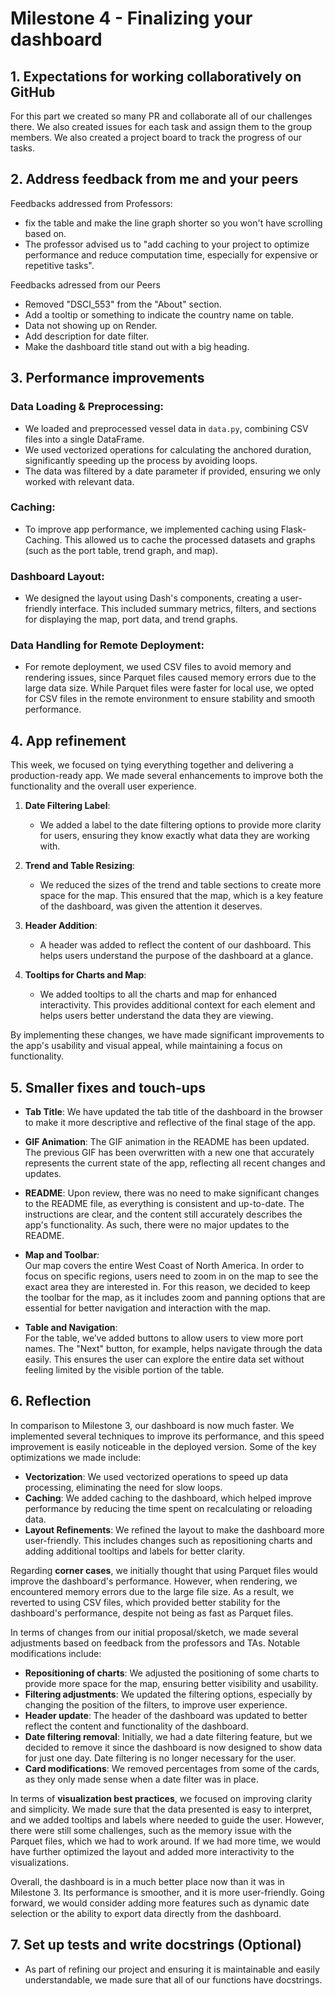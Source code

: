# Milestone 4 - Finalizing your dashboard


## 1. Expectations for working collaboratively on GitHub
 For this part we created so many PR and collaborate all of our challenges there. We also created issues for each task and assign them to the group members. We also created a project board to track the progress of our tasks.

## 2. Address feedback from me and your peers

Feedbacks addressed from Professors:
- fix the table and make the line graph shorter so you won't have scrolling based on. 
- The professor advised us to "add caching to your project to optimize performance and reduce computation time, especially for expensive or repetitive tasks". 

Feedbacks adressed from our Peers
- Removed "DSCI_553" from the "About" section.
- Add a tooltip or something to indicate the country name on table.
- Data not showing up on Render.
- Add description for date filter.
- Make the dashboard title stand out with a big heading. 



## 3. Performance improvements
### Data Loading & Preprocessing:
- We loaded and preprocessed vessel data in `data.py`, combining CSV files into a single DataFrame.
- We used vectorized operations for calculating the anchored duration, significantly speeding up the process by avoiding loops.
- The data was filtered by a date parameter if provided, ensuring we only worked with relevant data.

### Caching:
- To improve app performance, we implemented caching using Flask-Caching. This allowed us to cache the processed datasets and graphs (such as the port table, trend graph, and map).

### Dashboard Layout:
- We designed the layout using Dash's components, creating a user-friendly interface. This included summary metrics, filters, and sections for displaying the map, port data, and trend graphs.

### Data Handling for Remote Deployment:
- For remote deployment, we used CSV files to avoid memory and rendering issues, since Parquet files caused memory errors due to the large data size. While Parquet files were faster for local use, we opted for CSV files in the remote environment to ensure stability and smooth performance.

## 4. App refinement
This week, we focused on tying everything together and delivering a production-ready app. We made several enhancements to improve both the functionality and the overall user experience.

1. **Date Filtering Label**: 
   - We added a label to the date filtering options to provide more clarity for users, ensuring they know exactly what data they are working with.

2. **Trend and Table Resizing**: 
   - We reduced the sizes of the trend and table sections to create more space for the map. This ensured that the map, which is a key feature of the dashboard, was given the attention it deserves.
3. **Header Addition**: 
   - A header was added to reflect the content of our dashboard. This helps users understand the purpose of the dashboard at a glance.

4. **Tooltips for Charts and Map**: 
   - We added tooltips to all the charts and map for enhanced interactivity. This provides additional context for each element and helps users better understand the data they are viewing.

By implementing these changes, we have made significant improvements to the app's usability and visual appeal, while maintaining a focus on functionality.

## 5. Smaller fixes and touch-ups

- **Tab Title**: We have updated the tab title of the dashboard in the browser to make it more descriptive and reflective of the final stage of the app.

- **GIF Animation**: The GIF animation in the README has been updated. The previous GIF has been overwritten with a new one that accurately represents the current state of the app, reflecting all recent changes and updates.

- **README**: Upon review, there was no need to make significant changes to the README file, as everything is consistent and up-to-date. The instructions are clear, and the content still accurately describes the app's functionality. As such, there were no major updates to the README.

- **Map and Toolbar**:  
    Our map covers the entire West Coast of North America. In order to focus on specific regions, users need to zoom in on the map to see the exact area they are interested in. For this reason, we decided to keep the toolbar for the map, as it includes zoom and panning options that are essential for better navigation and interaction with the map.

- **Table and Navigation**:  
    For the table, we’ve added buttons to allow users to view more port names. The "Next" button, for example, helps navigate through the data easily. This ensures the user can explore the entire data set without feeling limited by the visible portion of the table.


## 6. Reflection

In comparison to Milestone 3, our dashboard is now much faster. We implemented several techniques to improve its performance, and this speed improvement is easily noticeable in the deployed version. Some of the key optimizations we made include:

- **Vectorization**: We used vectorized operations to speed up data processing, eliminating the need for slow loops.
- **Caching**: We added caching to the dashboard, which helped improve performance by reducing the time spent on recalculating or reloading data.
- **Layout Refinements**: We refined the layout to make the dashboard more user-friendly. This includes changes such as repositioning charts and adding additional tooltips and labels for better clarity.
  
Regarding **corner cases**, we initially thought that using Parquet files would improve the dashboard's performance. However, when rendering, we encountered memory errors due to the large file size. As a result, we reverted to using CSV files, which provided better stability for the dashboard's performance, despite not being as fast as Parquet files.

In terms of changes from our initial proposal/sketch, we made several adjustments based on feedback from the professors and TAs. Notable modifications include:

- **Repositioning of charts**: We adjusted the positioning of some charts to provide more space for the map, ensuring better visibility and usability.
- **Filtering adjustments**: We updated the filtering options, especially by changing the position of the filters, to improve user experience.
- **Header update**: The header of the dashboard was updated to better reflect the content and functionality of the dashboard.
- **Date filtering removal**: Initially, we had a date filtering feature, but we decided to remove it since the dashboard is now designed to show data for just one day. Date filtering is no longer necessary for the user.
- **Card modifications**: We removed percentages from some of the cards, as they only made sense when a date filter was in place.

In terms of **visualization best practices**, we focused on improving clarity and simplicity. We made sure that the data presented is easy to interpret, and we added tooltips and labels where needed to guide the user. However, there were still some challenges, such as the memory issue with the Parquet files, which we had to work around. If we had more time, we would have further optimized the layout and added more interactivity to the visualizations.

Overall, the dashboard is in a much better place now than it was in Milestone 3. Its performance is smoother, and it is more user-friendly. Going forward, we would consider adding more features such as dynamic date selection or the ability to export data directly from the dashboard.


## 7. Set up tests and write docstrings (Optional)
- As part of refining our project and ensuring it is maintainable and easily understandable, we made sure that all of our functions have docstrings.